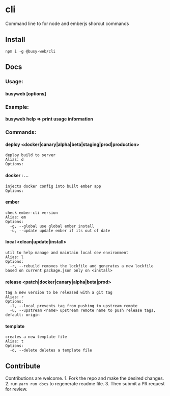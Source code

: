 # cli

Command line to for node and emberjs shorcut commands

## Install

```
npm i -g @busy-web/cli
```

## Docs

<!--START_DOCS-->

### Usage: 
#### busyweb <command> [options]

### Example:
#### busyweb help => print usage information

### Commands:
#### deploy <docker|canary|alpha|beta|staging|prod|production>
    deploy build to server
    Alias: d
    Options:

#### docker <action> <ember-setting>:<docker-setting> ...
    injects docker config into built ember app
    Options:

#### ember 
    check ember-cli version
    Alias: em
    Options:
      -g, --global use global ember install
      -u, --update update ember if its out of date

#### local <clean|update|install>
    util to help manage and maintain local dev environment
    Alias: l
    Options:
      -r, --rebuild removes the lockfile and generates a new lockfile based on current package.json only on <install>

#### release <patch|docker|canary|alpha|beta|prod>
    tag a new version to be released with a git tag
    Alias: r
    Options:
      -l, --local prevents tag from pushing to upstream remote
      -u, --upstream <name> upstream remote name to push release tags, default: origin

#### template <type> <name>
    creates a new template file
    Alias: t
    Options:
      -d, --delete deletes a template file


<!--END_DOCS-->

## Contribute

Contributions are welcome. 
	1. Fork the repo and make the desired changes. 
	2. run `yarn run docs` to regenerate readme file.
	3. Then submit a PR request for review. 
